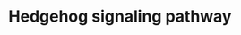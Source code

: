 ---
annotations:
- id: PW:0000122
  parent: signaling pathway
  type: Pathway Ontology
  value: Hedgehog signaling pathway
authors:
- A.Pandey
- MaintBot
- Andra
- Khanspers
- Mkutmon
- AlexanderPico
- NetPath
- DeSl
- L Dupuis
- Egonw
- Eweitz
citedin: ''
communities: []
description: 'The Hedgehog family of proteins are signaling proteins that are crucial
  for a number of physiological processes including morphogenesis during development.
  In adult organisms, it is also involved in the regulation of theca cell development
  in growing follicles and in regulating the development and function of the somatic
  cells of the testis. Vertebrates are known to have 3 Hedgehog genes, which show
  different spatio-temporal expression patterns and perform specialized functions.
  These are - Desert hedgehog (Dhh), Indian hedgehog (Ihh), and Sonic hedgehog (Shh).
  The Patched (PTCH) proteins (Patched 1 and Patched 2 - PTCH1 and PTCH2) serve as
  receptors for the Hedgehog proteins. In the ''off'' state, PTCH receptors inhibit
  the Smo protein by mechanism(s) which are still not understood completely. In this
  state, the Gli2/3 Zn-finger transcription factors are phosphorylated and processed
  in a proteasome-dependent manner to generate a transcriptionally repressor form.
  SUFU, a cytoplasmic protein, was also found to interact with all the three Gli proteins
  resulting in the repression of its transcriptional activity. In the ''Signaling
  cell'', which is the cell which secretes the Hedgehog proteins, an active ligand
  is produced following processing of the precursor Hedgehog protein. This processing
  involves autocleavage by the catalytic domain and bi-lipidation (cholesterol moiety
  at C-terminus and palmitate at the N-terminus) of the Hedgehog protein. These active
  ligands travel to the ''responding cell'' via interactions with glypicans and megalin.
  On the responding cell, the active ligand interacts with PATCHED 1 (PTCH1) and PATCHED
  2 (PTCH2), which results in the activation and translocation of Smoothed (Smo) to
  the cilium(plasma membrane in Drosophila). Activation of Smo results in the inhibition
  of Gli proteolysis and the production of the transcriptional repressor form. This
  might also promote the formation of the transcription activator form of the protein.
  The G-protein coupled receptor kinase-2 enhances the association between β-arrestin
  2 and Smo probably by phosphorylating Smo. The two proteins also mediates increased
  internalization of Smo in a clathrin- dependent process and increased Hedgehog signaling.
  Kif7, a Drosophila Costal2 (Cos2) homolog, is capable of interacting with the Gli
  proteins and is known to exert positive and negative effects on Hedgehog signaling.
  The Fused (Fu) homolog, which can form a complex with Kif7, Gli and and SuFu (similar
  to Drosophila Gli, Cos2, Su and SuFu) may also be involved in the regulation of
  this pathway.   Please access this pathway at [http://www.netpath.org/netslim/hedgehog_pathway.html
  NetSlim] database.  If you use this pathway, please cite the following paper: Kandasamy,
  K., Mohan, S. S., Raju, R., Keerthikumar, S., Kumar, G. S. S., Venugopal, A. K.,
  Telikicherla, D., Navarro, J. D., Mathivanan, S., Pecquet, C., Gollapudi, S. K.,
  Tattikota, S. G., Mohan, S., Padhukasahasram, H., Subbannayya, Y., Goel, R., Jacob,
  H. K. C., Zhong, J., Sekhar, R., Nanjappa, V., Balakrishnan, L., Subbaiah, R., Ramachandra,
  Y. L., Rahiman, B. A., Prasad, T. S. K., Lin, J., Houtman, J. C. D., Desiderio,
  S., Renauld, J., Constantinescu, S. N., Ohara, O., Hirano, T., Kubo, M., Singh,
  S., Khatri, P., Draghici, S., Bader, G. D., Sander, C., Leonard, W. J. and Pandey,
  A. (2010). NetPath: A public resource of curated signal transduction pathways. <i>Genome
  Biology</i>. 11:R3.'
last-edited: 2024-01-22
ndex: 13c91ae5-8b60-11eb-9e72-0ac135e8bacf
organisms:
- Homo sapiens
redirect_from:
- /index.php/Pathway:WP47
- /instance/WP47
- /instance/WP47_r128016
revision: r128016
schema-jsonld:
- '@context': https://schema.org/
  '@id': https://wikipathways.github.io/pathways/WP47.html
  '@type': Dataset
  creator:
    '@type': Organization
    name: WikiPathways
  description: 'The Hedgehog family of proteins are signaling proteins that are crucial
    for a number of physiological processes including morphogenesis during development.
    In adult organisms, it is also involved in the regulation of theca cell development
    in growing follicles and in regulating the development and function of the somatic
    cells of the testis. Vertebrates are known to have 3 Hedgehog genes, which show
    different spatio-temporal expression patterns and perform specialized functions.
    These are - Desert hedgehog (Dhh), Indian hedgehog (Ihh), and Sonic hedgehog (Shh).
    The Patched (PTCH) proteins (Patched 1 and Patched 2 - PTCH1 and PTCH2) serve
    as receptors for the Hedgehog proteins. In the ''off'' state, PTCH receptors inhibit
    the Smo protein by mechanism(s) which are still not understood completely. In
    this state, the Gli2/3 Zn-finger transcription factors are phosphorylated and
    processed in a proteasome-dependent manner to generate a transcriptionally repressor
    form. SUFU, a cytoplasmic protein, was also found to interact with all the three
    Gli proteins resulting in the repression of its transcriptional activity. In the
    ''Signaling cell'', which is the cell which secretes the Hedgehog proteins, an
    active ligand is produced following processing of the precursor Hedgehog protein.
    This processing involves autocleavage by the catalytic domain and bi-lipidation
    (cholesterol moiety at C-terminus and palmitate at the N-terminus) of the Hedgehog
    protein. These active ligands travel to the ''responding cell'' via interactions
    with glypicans and megalin. On the responding cell, the active ligand interacts
    with PATCHED 1 (PTCH1) and PATCHED 2 (PTCH2), which results in the activation
    and translocation of Smoothed (Smo) to the cilium(plasma membrane in Drosophila).
    Activation of Smo results in the inhibition of Gli proteolysis and the production
    of the transcriptional repressor form. This might also promote the formation of
    the transcription activator form of the protein. The G-protein coupled receptor
    kinase-2 enhances the association between β-arrestin 2 and Smo probably by phosphorylating
    Smo. The two proteins also mediates increased internalization of Smo in a clathrin-
    dependent process and increased Hedgehog signaling. Kif7, a Drosophila Costal2
    (Cos2) homolog, is capable of interacting with the Gli proteins and is known to
    exert positive and negative effects on Hedgehog signaling. The Fused (Fu) homolog,
    which can form a complex with Kif7, Gli and and SuFu (similar to Drosophila Gli,
    Cos2, Su and SuFu) may also be involved in the regulation of this pathway.   Please
    access this pathway at [http://www.netpath.org/netslim/hedgehog_pathway.html NetSlim]
    database.  If you use this pathway, please cite the following paper: Kandasamy,
    K., Mohan, S. S., Raju, R., Keerthikumar, S., Kumar, G. S. S., Venugopal, A. K.,
    Telikicherla, D., Navarro, J. D., Mathivanan, S., Pecquet, C., Gollapudi, S. K.,
    Tattikota, S. G., Mohan, S., Padhukasahasram, H., Subbannayya, Y., Goel, R., Jacob,
    H. K. C., Zhong, J., Sekhar, R., Nanjappa, V., Balakrishnan, L., Subbaiah, R.,
    Ramachandra, Y. L., Rahiman, B. A., Prasad, T. S. K., Lin, J., Houtman, J. C.
    D., Desiderio, S., Renauld, J., Constantinescu, S. N., Ohara, O., Hirano, T.,
    Kubo, M., Singh, S., Khatri, P., Draghici, S., Bader, G. D., Sander, C., Leonard,
    W. J. and Pandey, A. (2010). NetPath: A public resource of curated signal transduction
    pathways. <i>Genome Biology</i>. 11:R3.'
  keywords:
  - ADRBK1
  - ARRB2
  - DHH
  - GLI1
  - GLI2
  - GLI3
  - IHH
  - KIF7
  - PTCH1
  - PTCH2
  - SAP18
  - SHH
  - SIN3A
  - SMO
  - STK36
  - SUFU
  license: CC0
  name: Hedgehog signaling pathway
seo: CreativeWork
title: Hedgehog signaling pathway
wpid: WP47
---